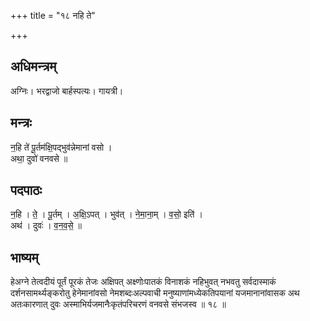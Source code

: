 +++
title = "१८ नहि ते"

+++
## अधिमन्त्रम्
अग्निः। भरद्वाजो बार्हस्पत्यः। गायत्री।

## मन्त्रः
न॒हि ते॑ पू॒र्तम॑क्षि॒पद्भुव॑न्नेमानां वसो ।  
अथा॒ दुवो॑ वनवसे ॥

## पदपाठः
न॒हि । ते॒ । पू॒र्तम् । अ॒क्षि॒ऽपत् । भुव॑त् । ने॒मा॒ना॒म् । व॒सो॒ इति॑ ।  
अथ॑ । दुवः॑ । व॒न॒व॒से॒ ॥

## भाष्यम्
हेअग्ने तेत्वदीयं पूर्तं पूरकं तेजः अक्षिपत् अक्ष्णोःपातकं विनाशकं नहिभुवत् नभवतु सर्वदास्माकं दर्शनसामर्थ्यङ्करोतु हेनेमानांवसो नेमशब्दःअल्पवाची मनुष्याणांमध्येकतिपयानां यजमानानांवासक अथ अतःकारणात् दुवः अस्माभिर्यजमानैःकृतंपरिचरणं वनवसे संभजस्व ॥ १८ ॥